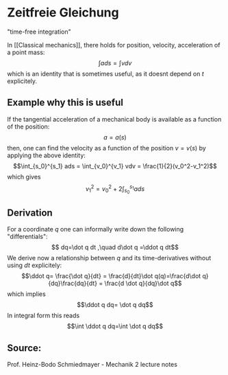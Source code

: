 # Zeitfreie Gleichung
"time-free integration"


In [[Classical mechanics]], there holds for position, velocity, acceleration of a point mass:
$$\int ads = \int vdv$$
which is an identity that is sometimes useful, as it doesnt depend on $t$ explicitely.


## Example why this is useful
If the tangential acceleration of a mechanical body is available as a function of the position:
$$a=a(s)$$
then, one can find the velocity as a function of the position $v=v(s)$ by applying the above identity:
$$\int_{s_0}^{s_1} ads = \int_{v_0}^{v_1} vdv = \frac{1}{2}(v_0^2-v_1^2)$$
which gives
$$v_1^2=v_0^2 + 2 \int_{s_0}^{s_1} ads$$


## Derivation
For a coordinate $q$ one can informally write down the following "differentials":
$$ dq=\dot q dt ,\quad d\dot q =\ddot q dt$$
We derive now a relationship between $q$ and its time-derivatives without using $dt$ explicitely:
$$\ddot q= \frac{\dot q}{dt} = \frac{d}{dt}\dot q(q)=\frac{d\dot q}{dq}\frac{dq}{dt} = \frac{d \dot q}{dq}\dot q$$
which implies
$$\ddot q dq= \dot q dq$$
In integral form this reads
$$\int \ddot q dq=\int \dot q dq$$


## Source:
Prof. Heinz-Bodo Schmiedmayer - Mechanik 2 lecture notes